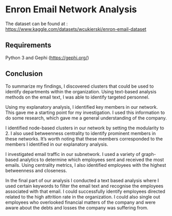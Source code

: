 
# Enron Email Network Analysis

The dataset can be found at : https://www.kaggle.com/datasets/wcukierski/enron-email-dataset

## Requirements

Python 3 and Gephi (https://gephi.org/)

## Conclusion

To summarize my findings, I discovered clusters that could be used to identify departments within the organization. Using text-based analysis methods on the email text, I was able to identify targeted personnel.

Using my explanatory analysis, I identified key members in our network. This gave me a starting point for my investigation. I used this information to do some research, which gave me a general understanding of the company.

I identified node-based clusters in our network by setting the modularity to 2. I also used betweenness centrality to identify prominent members in these networks. It’s worth noting that these members corresponded to the members I identified in our explanatory analysis.

I investigated email traffic in our subnetwork. I used a variety of graph-based analytics to determine which employees sent and received the most emails. Using centrality metrics, I also identified employees with the highest betweenness and closeness.

In the final part of our analysis I conducted a text based analysis where I used certain keywords to filter the email text and recognise the employees associated with that email. I could successfully identify employees directed related to the high attrition rate in the organization. I could also single out employees who overlooked financial matters of the company and were aware about the debts and losses the company was suffering from.

